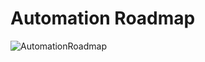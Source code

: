 # Automation Roadmap

![AutomationRoadmap](https://user-images.githubusercontent.com/52738610/167284090-e3140ff2-a123-4266-9075-3aa493b54373.png)
